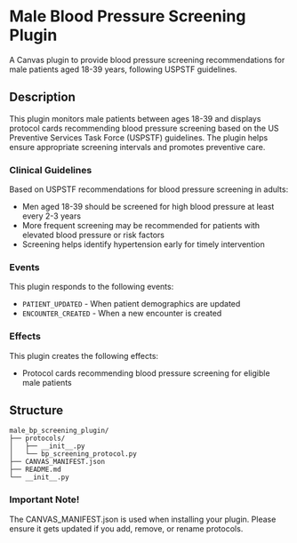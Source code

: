 # Male Blood Pressure Screening Plugin

A Canvas plugin to provide blood pressure screening recommendations for male patients aged 18-39 years, following USPSTF guidelines.

## Description

This plugin monitors male patients between ages 18-39 and displays protocol cards recommending blood pressure screening based on the US Preventive Services Task Force (USPSTF) guidelines. The plugin helps ensure appropriate screening intervals and promotes preventive care.

### Clinical Guidelines

Based on USPSTF recommendations for blood pressure screening in adults:
- Men aged 18-39 should be screened for high blood pressure at least every 2-3 years
- More frequent screening may be recommended for patients with elevated blood pressure or risk factors
- Screening helps identify hypertension early for timely intervention

### Events

This plugin responds to the following events:
- `PATIENT_UPDATED` - When patient demographics are updated
- `ENCOUNTER_CREATED` - When a new encounter is created

### Effects

This plugin creates the following effects:
- Protocol cards recommending blood pressure screening for eligible male patients

## Structure

```
male_bp_screening_plugin/
├── protocols/
│   ├── __init__.py
│   └── bp_screening_protocol.py
├── CANVAS_MANIFEST.json
├── README.md
└── __init__.py
```

### Important Note!

The CANVAS_MANIFEST.json is used when installing your plugin. Please ensure it gets updated if you add, remove, or rename protocols.